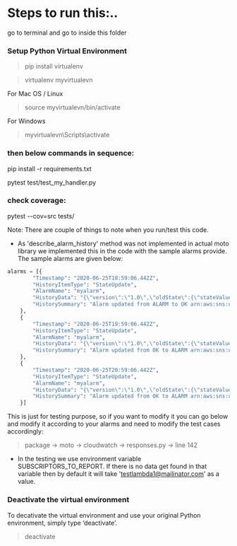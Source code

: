 # Steps to run this:..

go to terminal and go to inside this folder

### Setup Python Virtual Environment
> pip install virtualenv

> virtualenv myvirtualevn

For Mac OS / Linux
> source myvirtualevn/bin/activate

For Windows
> myvirtualevn\Scripts\activate


### then below commands in sequence:
pip install -r requirements.txt

pytest test/test_my_handler.py

### check coverage:
pytest --cov=src tests/

Note: There are couple of things to note when you run/test this code.

- As 'describe_alarm_history' method was not implemented in actual moto library
we implemented this in the code with the sample alarms provide.
The sample alarms are given below:
```python
alarms = [{
        "Timestamp": "2020-06-25T18:59:06.442Z",
        "HistoryItemType": "StateUpdate",
        "AlarmName": "myalarm",
        "HistoryData": "{\"version\":\"1.0\",\"oldState\":{\"stateValue\":\"ALARM\",\"stateReason\":\"testing purposes\"},\"newState\":{\"stateValue\":\"OK\",\"stateReason\":\"Threshold Crossed: 2 datapoints were not greater than the threshold (70.0). The most recent datapoints: [38.958, 40.292].\",\"stateReasonData\":{\"version\":\"1.0\",\"queryDate\":\"2014-04-09T18:59:06.419+0000\",\"startDate\":\"2014-04-09T18:44:00.000+0000\",\"statistic\":\"Average\",\"period\":300,\"recentDatapoints\":[38.958,40.292],\"threshold\":70.0}}}",
        "HistorySummary": "Alarm updated from ALARM to OK arn:aws:sns:us-east-1:123456789012:my-topic"
    },
    {
        "Timestamp": "2020-06-25T19:59:06.442Z",
        "HistoryItemType": "StateUpdate",
        "AlarmName": "myalarm",
        "HistoryData": "{\"version\":\"1.0\",\"oldState\":{\"stateValue\":\"OK\",\"stateReason\":\"Threshold Crossed: 2 datapoints were not greater than the threshold (70.0). The most recent datapoints: [38.839999999999996, 39.714].\",\"stateReasonData\":{\"version\":\"1.0\",\"queryDate\":\"2014-03-11T22:45:41.569+0000\",\"startDate\":\"2014-03-11T22:30:00.000+0000\",\"statistic\":\"Average\",\"period\":300,\"recentDatapoints\":[38.839999999999996,39.714],\"threshold\":70.0}},\"newState\":{\"stateValue\":\"ALARM\",\"stateReason\":\"testing purposes\"}}",
        "HistorySummary": "Alarm updated from OK to ALARM arn:aws:sns:us-east-1:123456789012:my-topic"
    },
    {
        "Timestamp": "2020-06-25T20:59:06.442Z",
        "HistoryItemType": "StateUpdate",
        "AlarmName": "myalarm",
        "HistoryData": "{\"version\":\"1.0\",\"oldState\":{\"stateValue\":\"OK\",\"stateReason\":\"Threshold Crossed: 2 datapoints were not greater than the threshold (70.0). The most recent datapoints: [38.839999999999996, 39.714].\",\"stateReasonData\":{\"version\":\"1.0\",\"queryDate\":\"2014-03-11T22:45:41.569+0000\",\"startDate\":\"2014-03-11T22:30:00.000+0000\",\"statistic\":\"Average\",\"period\":300,\"recentDatapoints\":[38.839999999999996,39.714],\"threshold\":70.0}},\"newState\":{\"stateValue\":\"ALARM\",\"stateReason\":\"testing purposes\"}}",
        "HistorySummary": "Alarm updated from OK to ALARM arn:aws:sns:us-east-1:123456789012:my-topic"
    }]
```

This is just for testing purpose, so if you want to modify it you can go below
and modify it according to your alarms and need to modify the test cases accordingly:
> package -> moto -> cloudwatch -> responses.py -> line 142

- In the testing we use environment variable SUBSCRIPTORS_TO_REPORT.
If there is no data get found in that variable then by default it will take 'testlambda1@mailinator.com' as a value.


### Deactivate the virtual environment
To decativate the virtual environment and use your original Python environment, simply type ‘deactivate’.
> deactivate
